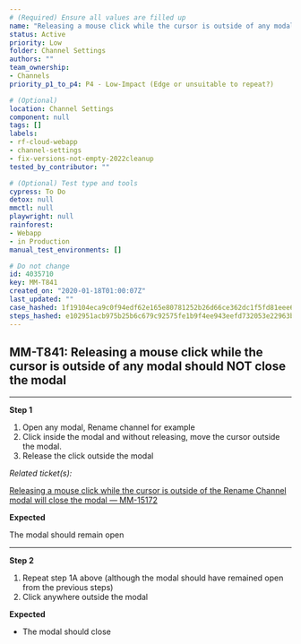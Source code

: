 ```yaml
---
# (Required) Ensure all values are filled up
name: "Releasing a mouse click while the cursor is outside of any modal should NOT close the modal"
status: Active
priority: Low
folder: Channel Settings
authors: ""
team_ownership: 
- Channels
priority_p1_to_p4: P4 - Low-Impact (Edge or unsuitable to repeat?)

# (Optional)
location: Channel Settings
component: null
tags: []
labels: 
- rf-cloud-webapp
- channel-settings
- fix-versions-not-empty-2022cleanup
tested_by_contributor: ""

# (Optional) Test type and tools
cypress: To Do
detox: null
mmctl: null
playwright: null
rainforest: 
- Webapp
- in Production
manual_test_environments: []

# Do not change
id: 4035710
key: MM-T841
created_on: "2020-01-18T01:00:07Z"
last_updated: ""
case_hashed: 1f19104eca9c0f94edf62e165e80781252b26d66ce362dc1f5fd81eee64f46796bf01502949f2f474e8ab7a76b6cd733
steps_hashed: e102951acb975b25b6c679c92575fe1b9f4ee943eefd732053e22963bfc46e73a43f049899bdbc59fa1a724931d02349
---
```


<!-- (Auto-generated) Based on frontmatter's "key" and "name" -->

## MM-T841: Releasing a mouse click while the cursor is outside of any modal should NOT close the modal

---

**Step 1**

1. Open any modal, Rename channel for example
2. Click inside the modal and without releasing, move the cursor outside the modal.
3. Release the click outside the modal

_Related ticket(s):_

[Releasing a mouse click while the cursor is outside of the Rename Channel modal will close the modal — MM-15172](https://mattermost.atlassian.net/browse/MM-15172)

**Expected**

The modal should remain open

---

**Step 2**

1. Repeat step 1A above (although the modal should have remained open from the previous steps)
2. Click anywhere outside the modal

**Expected**

- The modal should close
